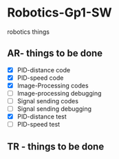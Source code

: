 # Robotics-Gp1-SW
robotics things

## AR- things to be done 
- [x] PID-distance code
- [x] PID-speed code
- [x] Image-Processing codes
- [ ] Image-processing debugging
- [ ] Signal sending codes
- [ ] Signal sending debugging
- [x] PID-distance test
- [ ] PID-speed test

## TR - things to be done 
